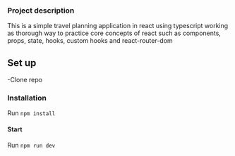 ### Project description

This is a simple travel planning application in react using typescript working as
thorough way to practice core concepts of react such as components, props, state, hooks, custom hooks and react-router-dom

## Set up

-Clone repo

### Installation

Run `npm install`

#### Start

Run `npm run dev`
